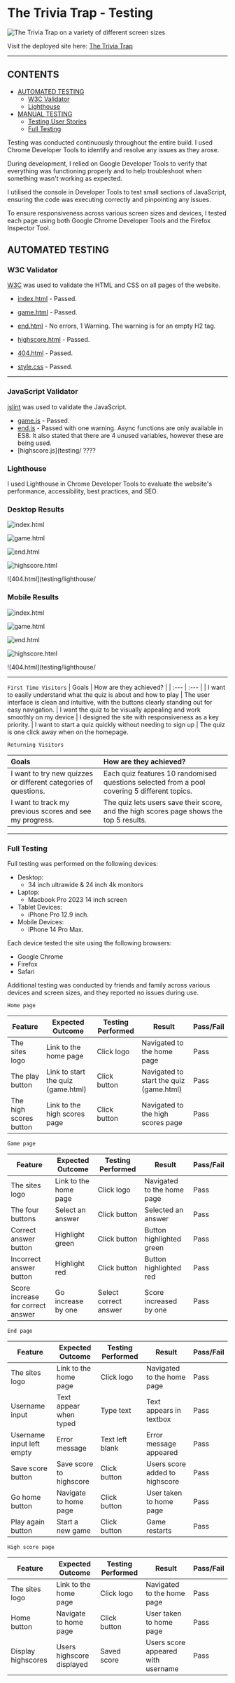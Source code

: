 # The Trivia Trap - Testing

![The Trivia Trap on a variety of different screen sizes](documentation/homepage-devices.png)

Visit the deployed site here: [The Trivia Trap](https://maarkwilliams.github.io/Project2/)

- - -

## CONTENTS

* [AUTOMATED TESTING](#automated-testing)
  * [W3C Validator](#w3c-validator)
  * [Lighthouse](#lighthouse)
* [MANUAL TESTING](#manual-testing)
  * [Testing User Stories](#testing-user-stories)
  * [Full Testing](#full-testing)

Testing was conducted continuously throughout the entire build. I used Chrome Developer Tools to identify and resolve any issues as they arose.

During development, I relied on Google Developer Tools to verify that everything was functioning properly and to help troubleshoot when something wasn't working as expected.

I utilised the console in Developer Tools to test small sections of JavaScript, ensuring the code was executing correctly and pinpointing any issues.

To ensure responsiveness across various screen sizes and devices, I tested each page using both Google Chrome Developer Tools and the Firefox Inspector Tool.

## AUTOMATED TESTING

### W3C Validator

[W3C](https://validator.w3.org/) was used to validate the HTML and CSS on all pages of the website.

* [index.html](testing/w3/indextest.png) - Passed.
* [game.html](testing/w3/gametest.png) - Passed.
* [end.html](testing/w3/endtest.png) - No errors, 1 Warning. The warning is for an empty H2 tag. 
* [highscore.html](testing/w3/highscoretest.png) - Passed.
* [404.html](testing/w3/404test.png) - Passed.

* [style.css](testing/w3/styletest.png) - Passed.

- - -

### JavaScript Validator

[jslint](https://jslint.com/) was used to validate the JavaScript.

* [game.js](testing/jshint/jshint-javascript.png) - Passed.
* [end.js](testing/jshint/jshint-game.png) - Passed with one warning. Async functions are only available in ES8. It also stated that there are 4 unused variables, however these are being used.
* [highscore.js](testing/ ????

### Lighthouse

I used Lighthouse in Chrome Developer Tools to evaluate the website's performance, accessibility, best practices, and SEO.

### Desktop Results

![index.html](testing/lighthouse/indexdesktop-lh.png)

![game.html](testing/lighthouse/gamedesktop-lh.png)

![end.html](testing/lighthouse/enddesktop-lh.png)

![highscore.html](testing/lighthouse/highscoredesktop-lh.png)

![404.html](testing/lighthouse/

### Mobile Results

![index.html](testing/lighthouse/indexmobile-lh.png)

![game.html](testing/lighthouse/gamemobile-lh.png)

![end.html](testing/lighthouse/endmobile-lh.png)

![highscore.html](testing/lighthouse/highscoremobile-lh.png)

![404.html](testing/lighthouse/

- - -

`First Time Visitors`
|  Goals | How are they achieved? |
| :--- | :--- |
| I want to easily understand what the quiz is about and how to play | The user interface is clean and intuitive, with the buttons clearly standing out for easy navigation.
| I want the quiz to be visually appealing and work smoothly on my device | I designed the site with responsiveness as a key priority.
| I want to start a quiz quickly without needing to sign up | The quiz is one click away when on the homepage. 

`Returning Visitors`

|  Goals | How are they achieved? |
| :--- | :--- |
| I want to try new quizzes or different categories of questions. | Each quiz features 10 randomised questions selected from a pool covering 5 different topics.
| I want to track my previous scores and see my progress. | The quiz lets users save their score, and the high scores page shows the top 5 results.

- - -

### Full Testing

Full testing was performed on the following devices:

* Desktop:
  * 34 inch ultrawide & 24 inch 4k monitors
* Laptop:
  * Macbook Pro 2023 14 inch screen
* Tablet Devices:
  * iPhone Pro 12.9 inch.
* Mobile Devices:
  * iPhone 14 Pro Max.

Each device tested the site using the following browsers:

* Google Chrome
* Firefox
* Safari

Additional testing was conducted by friends and family across various devices and screen sizes, and they reported no issues during use.

`Home page`

| Feature | Expected Outcome | Testing Performed | Result | Pass/Fail |
| --- | --- | --- | --- | --- |
| The sites logo | Link to the home page | Click logo | Navigated to the home page | Pass |
| The play button | Link to start the quiz (game.html) | Click button | Navigated to start the quiz (game.html) | Pass |
| The high scores button | Link to the high scores page | Click button | Navigated to the high scores page | Pass |

`Game page`

| Feature | Expected Outcome | Testing Performed | Result | Pass/Fail |
| --- | --- | --- | --- | --- |
| The sites logo | Link to the home page | Click logo | Navigated to the home page | Pass |
| The four buttons | Select an answer | Click button | Selected an answer | Pass |
| Correct answer button | Highlight green | Click button | Button highlighted green | Pass |
| Incorrect answer button | Highlight red | Click button | Button highlighted red | Pass |
| Score increase for correct answer | Go increase by one| Select correct answer | Score increased by one | Pass |

`End page`

| Feature | Expected Outcome | Testing Performed | Result | Pass/Fail |
| --- | --- | --- | --- | --- |
| The sites logo | Link to the home page | Click logo | Navigated to the home page | Pass |
| Username input | Text appear when typed | Type text | Text appears in textbox | Pass |
| Username input left empty | Error message | Text left blank | Error message appeared | Pass |
| Save score button | Save score to highscore | Click button | Users score added to highscore | Pass |
| Go home button | Navigate to home page | Click button | User taken to home page | Pass |
| Play again button | Start a new game | Click button | Game restarts | Pass |

`High score page`

| Feature | Expected Outcome | Testing Performed | Result | Pass/Fail |
| --- | --- | --- | --- | --- |
| The sites logo | Link to the home page | Click logo | Navigated to the home page | Pass |
| Home button | Navigate to home page | Click button | User taken to home page | Pass |
| Display highscores | Users highscore displayed | Saved score | Users score appeared with username | Pass |